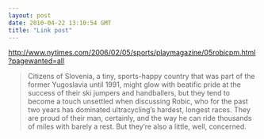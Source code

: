 ```yaml
---
layout: post
date: 2010-04-22 13:10:54 GMT
title: "Link post"
---
```

<http://www.nytimes.com/2006/02/05/sports/playmagazine/05robicpm.html?pagewanted=all>

> Citizens of Slovenia, a tiny, sports-happy country that was part of the former Yugoslavia until 1991, might glow with beatific pride at the success of their ski jumpers and handballers, but they tend to become a touch unsettled when discussing Robic, who for the past two years has dominated ultracycling’s hardest, longest races. They are proud of their man, certainly, and the way he can ride thousands of miles with barely a rest. But they’re also a little, well, concerned.